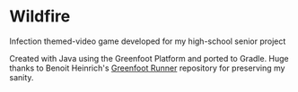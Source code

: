 # Wildfire
 Infection themed-video game developed for my high-school senior project

 Created with Java using the Greenfoot Platform and ported to Gradle. 
 Huge thanks to Benoit Heinrich's [Greenfoot Runner](https://github.com/benoitheinrich/greenfoot-runner) repository for preserving my sanity.
